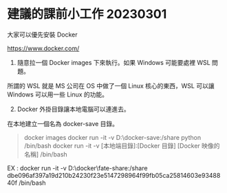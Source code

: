 # 建議的課前小工作 20230301

大家可以優先安裝 Docker

https://www.docker.com/

1. 隨意拉一個 Docker images 下來執行。如果 Windows 可能要處裡 WSL 問題。

所謂的 WSL 就是 MS 公司在 OS 中做了一個 Linux 核心的東西，WSL 可以讓 Windows 可以用一些 Linux 的功能。

2. Docker 外掛目錄讓本地電腦可以連進去。

在本地建立一個名為 docker-save 目錄。

> docker images
> docker run -it -v D:\docker-save:/share python /bin/bash
> docker run -it -v [本地端目錄]:[Docker 目錄] [Docker 映像的名稱] /bin/bash

EX : docker run -it -v D:\docker\fate-share:/share dbe096af397a19d210b24230f23e5147298964f99fb05ca25814603e9348840f /bin/bash
